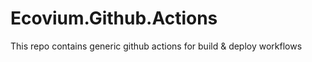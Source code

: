 # Ecovium.Github.Actions
This repo contains generic github actions for build &amp; deploy workflows
